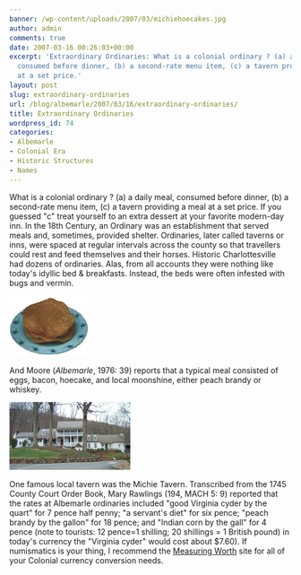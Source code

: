 ```yaml
---
banner: /wp-content/uploads/2007/03/michiehoecakes.jpg
author: admin
comments: true
date: 2007-03-16 00:26:03+00:00
excerpt: 'Extraordinary Ordinaries: What is a colonial ordinary ? (a) a daily meal,
  consumed before dinner, (b) a second-rate menu item, (c) a tavern providing a meal
  at a set price.'
layout: post
slug: extraordinary-ordinaries
url: /blog/albemarle/2007/03/16/extraordinary-ordinaries/
title: Extraordinary Ordinaries
wordpress_id: 74
categories:
- Albemarle
- Colonial Era
- Historic Structures
- Names
---
```


What is a colonial ordinary ? (a) a daily meal, consumed before dinner, (b) a second-rate menu item, (c) a tavern providing a meal at a set price. If you guessed "c" treat yourself to an extra dessert at your favorite modern-day inn. In the 18th Century, an Ordinary was an establishment that served meals and, sometimes, provided shelter. Ordinaries, later called taverns or inns, were spaced at regular intervals across the county so that travellers could rest and feed themselves and their horses. Historic Charlottesville had dozens of ordinaries. Alas, from all accounts they were nothing like today's idyllic bed & breakfasts. Instead, the beds were often infested with bugs and vermin. 

![Hoecakes!](/wp-content/uploads/2007/03/michiehoecakes.jpg)

And Moore (_Albemarle_, 1976: 39) reports that a typical meal consisted of eggs, bacon, hoecake, and local moonshine, either peach brandy or whiskey. 

![Ambulatory Michie Tavern](/wp-content/uploads/2007/03/michietavernnew.jpg)

One famous local tavern was the Michie Tavern. Transcribed from the 1745 County Court Order Book, Mary Rawlings (194, MACH 5: 9) reported that the rates at Albemarle ordinaries included "good Virginia cyder by the quart" for 7 pence half penny; "a servant's diet" for six pence; "peach brandy by the gallon" for 18 pence; and "Indian corn by the gall" for 4 pence (note to tourists: 12 pence=1 shilling; 20 shillings = 1 British pound) in today's currency the "Virginia cyder" would cost about $7.60). If numismatics is your thing, I recommend the [Measuring Worth](http://www.measuringworth.com/calculators/ppoweruk/) site for all of your Colonial currency conversion needs.
